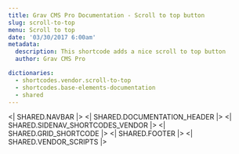 ```yaml
---
title: Grav CMS Pro Documentation - Scroll to top button
slug: scroll-to-top
menu: Scroll to top
date: '03/30/2017 6:00am'
metadata:
  description: This shortcode adds a nice scroll to top button
  author: Grav CMS Pro

dictionaries:
  - shortcodes.vendor.scroll-to-top
  - shortcodes.base-elements-documentation
  - shared
---
```


<| SHARED.NAVBAR |>
<| SHARED.DOCUMENTATION_HEADER |>
<| SHARED.SIDENAV_SHORTCODES_VENDOR |>
<| SHARED.GRID_SHORTCODE |>
<| SHARED.FOOTER |>
<| SHARED.VENDOR_SCRIPTS |>
